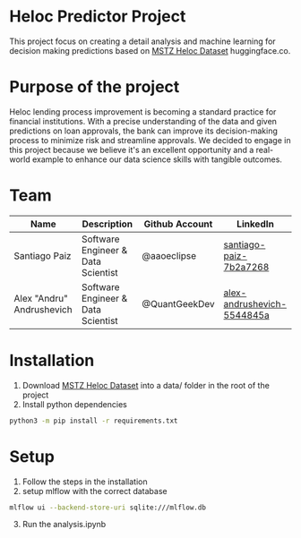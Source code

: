 # Heloc Predictor Project

This project focus on creating a detail analysis and machine learning for decision making predictions based on [MSTZ Heloc Dataset](https://huggingface.co/datasets/mstz/heloc) huggingface.co.

# Purpose of the project

Heloc lending process improvement is becoming a standard practice for financial institutions. With a precise understanding of the data and given predictions on loan approvals, the bank can improve its decision-making process to minimize risk and streamline approvals. We decided to engage in this project because we believe it's an excellent opportunity and a real-world example to enhance our data science skills with tangible outcomes.

# Team

| Name          | Description                        | Github Account | LinkedIn                                                                      |
| ------------- | ---------------------------------- | -------------- | ----------------------------------------------------------------------------- |
| Santiago Paiz | Software Engineer & Data Scientist | @aaoeclipse    | [santiago-paiz-7b2a7268](https://www.linkedin.com/in/santiago-paiz-7b2a7268/) |
| Alex "Andru" Andrushevich | Software Engineer & Data Scientist | @QuantGeekDev | [alex-andrushevich-5544845a](https://www.linkedin.com/in/alex-andrushevich-5544845a/) |

# Installation

1. Download [MSTZ Heloc Dataset](https://huggingface.co/datasets/mstz/heloc) into a data/ folder in the root of the project
2. Install python dependencies

```bash
python3 -m pip install -r requirements.txt
```

# Setup

1. Follow the steps in the installation
2. setup mlflow with the correct database

```bash
mlflow ui --backend-store-uri sqlite:///mlflow.db
```

3. Run the analysis.ipynb

